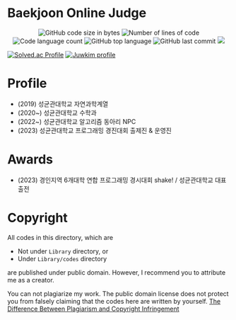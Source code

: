 # Baekjoon Online Judge

<p align="center">
	<img alt="GitHub code size in bytes" src="https://img.shields.io/github/languages/code-size/juwkim/boj?color=lightblue" />
	<img alt="Number of lines of code" src="https://img.shields.io/tokei/lines/github/juwkim/boj?color=critical" />
	<img alt="Code language count" src="https://img.shields.io/github/languages/count/juwkim/boj?color=yellow" />
	<img alt="GitHub top language" src="https://img.shields.io/github/languages/top/juwkim/boj?color=blue" />
	<img alt="GitHub last commit" src="https://img.shields.io/github/last-commit/juwkim/boj?color=green" />
	<img src="https://hits.seeyoufarm.com/api/count/incr/badge.svg?url=https%3A%2F%2Fgithub.com%2Fjuwkim%2Fboj&count_bg=%2379C83D&title_bg=%23555555&icon=&icon_color=%23E7E7E7&title=hits&edge_flat=false"/>
</p>

[![Solved.ac Profile](http://mazassumnida.wtf/api/v2/generate_badge?boj=faang12594)](https://solved.ac/faang12594)
[![Juwkim profile](http://mazandi.herokuapp.com/api?handle=faang12594&theme=warm)](https://www.acmicpc.net/user/faang12594)

# Profile

* (2019)  성균관대학교 자연과학계열
* (2020~) 성균관대학교 수학과
* (2022~) 성균관대학교 알고리즘 동아리 NPC
* (2023)  성균관대학교 프로그래밍 경진대회 출제진 & 운영진

# Awards

* (2023) 경인지역 6개대학 연합 프로그래밍 경시대회 shake! / 성균관대학교 대표 출전

# Copyright

All codes in this directory, which are
* Not under `Library` directory, or
* Under `Library/codes` directory

are published under public domain. However, I recommend you to attribute me as a creator.

You can not plagiarize my work. The public domain license does not protect you from falsely claiming that the codes here are written by yourself. [The Difference Between Plagiarism and Copyright Infringement](https://copyrightalliance.org/differences-copyright-infringement-plagiarism/)
